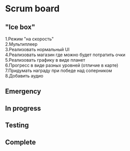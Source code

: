 # Scrum board

"Ice box"
---------------------
1.Режим "на скорость"  
2.Мультиплеер  
3.Реализовать нормальный UI  
4.Реализовать магазин где можно будет потратить очки  
5.Реализовать графику в виде планет  
6.Прогресс в виде разных уровней (отличие в карте)  
7.Придумать награду при победе над соперником  
8.Добавить аудио  

Emergency
---------------------

In progress
---------------------

Testing
---------------------

Complete
---------------------

